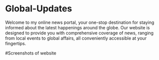 # Global-Updates
Welcome to my online news portal, your one-stop destination for staying informed about the latest happenings around the globe. Our website is designed to provide you with comprehensive coverage of news, ranging from local events to global affairs, all conveniently accessible at your fingertips.

#Screenshots of website
